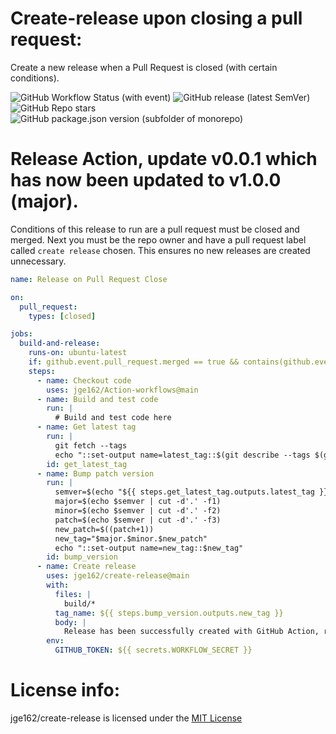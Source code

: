 # Create-release upon closing a pull request:

Create a new release when a Pull Request is closed (with certain conditions).

![GitHub Workflow Status (with event)](https://img.shields.io/github/actions/workflow/status/jge162/Action-Workflows/create_release_minor.yml)
![GitHub release (latest SemVer)](https://img.shields.io/github/v/release/jge162/create-release)
![GitHub Repo stars](https://img.shields.io/github/stars/jge162/create-release)
![GitHub package.json version (subfolder of monorepo)](https://img.shields.io/github/package-json/v/jge162/create-release?filename=package.json)

# Release Action, update v0.0.1 which has now been updated to v1.0.0 (major). 

Conditions of this release to run are a pull request must be closed and merged. 
Next you must be the repo owner and have a pull request label called `create release` chosen. 
This ensures no new releases are created unnecessary.

```yaml
name: Release on Pull Request Close

on:
  pull_request:
    types: [closed]

jobs:
  build-and-release:
    runs-on: ubuntu-latest
    if: github.event.pull_request.merged == true && contains(github.event.pull_request.labels.*.name, 'create release') && github.event.pull_request.user.login == 'jge162'
    steps:
      - name: Checkout code
        uses: jge162/Action-workflows@main
      - name: Build and test code
        run: |
          # Build and test code here
      - name: Get latest tag
        run: |
          git fetch --tags
          echo "::set-output name=latest_tag::$(git describe --tags $(git rev-list --tags --max-count=1))"
        id: get_latest_tag
      - name: Bump patch version
        run: |
          semver=$(echo "${{ steps.get_latest_tag.outputs.latest_tag }}")
          major=$(echo $semver | cut -d'.' -f1)
          minor=$(echo $semver | cut -d'.' -f2)
          patch=$(echo $semver | cut -d'.' -f3)
          new_patch=$((patch+1))
          new_tag="$major.$minor.$new_patch"
          echo "::set-output name=new_tag::$new_tag"
        id: bump_version
      - name: Create release
        uses: jge162/create-release@main
        with:
          files: |
            build/*
          tag_name: ${{ steps.bump_version.outputs.new_tag }}
          body: |
            Release has been successfully created with GitHub Action, release: ${{ steps.bump_version.outputs.new_tag }}
        env:
          GITHUB_TOKEN: ${{ secrets.WORKFLOW_SECRET }}
```          

# License info:

jge162/create-release is licensed under the [MIT License](https://github.com/jge162/create-release/blob/main/LICENSE)
